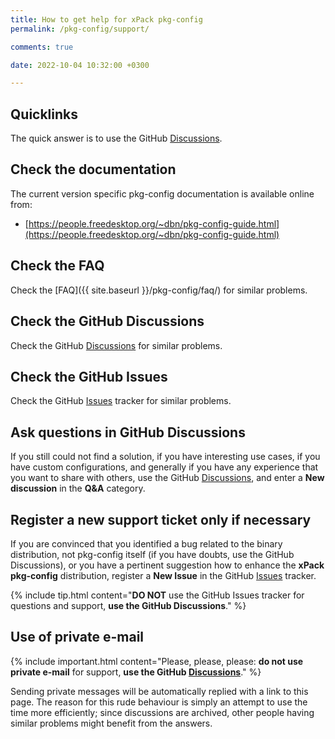 ```yaml
---
title: How to get help for xPack pkg-config
permalink: /pkg-config/support/

comments: true

date: 2022-10-04 10:32:00 +0300

---
```


## Quicklinks

The quick answer is to use the GitHub
[Discussions](https://github.com/xpack-dev-tools/pkg-config-xpack/discussions/).

## Check the documentation

The current version specific pkg-config documentation is available online from:

- [https://people.freedesktop.org/~dbn/pkg-config-guide.html](https://people.freedesktop.org/~dbn/pkg-config-guide.html)

## Check the FAQ

Check the [FAQ]({{ site.baseurl }}/pkg-config/faq/)
for similar problems.

## Check the GitHub Discussions

Check the GitHub [Discussions](https://github.com/xpack-dev-tools/pkg-config-xpack/discussions/) for
similar problems.

## Check the GitHub Issues

Check the GitHub
[Issues](https://github.com/xpack-dev-tools/pkg-config-xpack/issues/)
tracker for similar problems.

## Ask questions in GitHub Discussions

If you still could not find a solution, if you have interesting use
cases, if you have custom configurations, and generally if you have
any experience that you want to share with others, use the GitHub
[Discussions](https://github.com/xpack-dev-tools/pkg-config-xpack/discussions/),
and enter a **New discussion** in the **Q&A** category.

## Register a new support ticket only if necessary

If you are convinced that you identified a bug related to the binary
distribution, not pkg-config itself (if you have doubts, use the GitHub Discussions),
or you have a pertinent suggestion how to enhance the **xPack pkg-config**
distribution, register a **New Issue** in the GitHub
[Issues](https://github.com/xpack-dev-tools/pkg-config-xpack/issues/)
tracker.

{% include tip.html content="**DO NOT** use the GitHub Issues tracker
for questions and support, **use the GitHub Discussions**." %}

## Use of private e-mail

{% include important.html content="Please, please, please: **do not use
private e-mail** for support, **use the GitHub
[Discussions](https://github.com/xpack-dev-tools/pkg-config-xpack/discussions/)**." %}

Sending private messages will be automatically replied with
a link to this page.
The reason for this rude behaviour is simply an attempt to use
the time more efficiently; since discussions are archived, other people
having similar problems might benefit from the answers.
